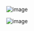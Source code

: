 ![image](https://user-images.githubusercontent.com/36189996/113406635-19b6cb00-93ac-11eb-8935-5547e7720db3.png)

![image](https://user-images.githubusercontent.com/36189996/113406763-584c8580-93ac-11eb-8a1f-0a162ebb1853.png)

